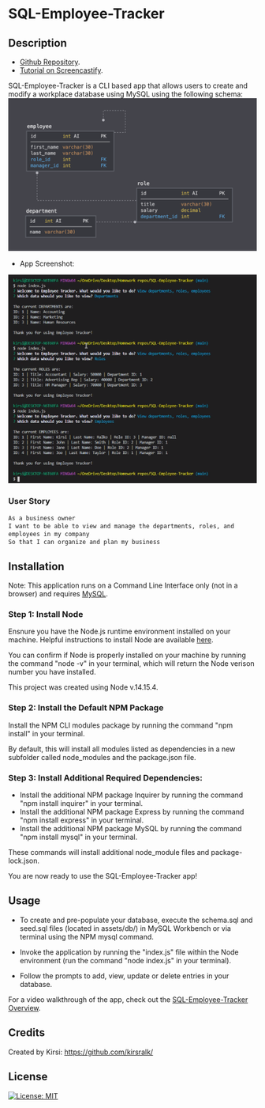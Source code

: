 # SQL-Employee-Tracker

## Description 

* [Github Repository](https://github.com/kirsralk/SQL-Employee-Tracker).
* [Tutorial on Screencastify](https://drive.google.com/file/d/1sYjqjJK--0wC38iPZFHRyVkysHRwCWKs/view?usp=sharing).

SQL-Employee-Tracker is a CLI based app that allows users to create and modify a workplace database using MySQL using the following schema:
![Schema Layout](./assets/schema.png)

* App Screenshot:

![App Screenshot](./assets/app-screenshot.png)

### User Story

```
As a business owner
I want to be able to view and manage the departments, roles, and employees in my company
So that I can organize and plan my business
```

## Installation

Note: This application runs on a Command Line Interface only (not in a browser) and requires [MySQL](https://dev.mysql.com/doc/mysql-installation-excerpt/5.7/en/).


### Step 1: Install Node

Ensnure you have the Node.js runtime environment installed on your machine.  Helpful instructions to install Node are available [here](https://coding-boot-camp.github.io/full-stack/nodejs/how-to-install-nodejs).

You can confirm if Node is properly installed on your machine by running the command "node -v" in your terminal, which will return the Node verison number you have installed. 

This project was created using Node v.14.15.4.

### Step 2: Install the Default NPM Package

Install the NPM CLI modules package by running the command "npm install" in your terminal.

By default, this will install all modules listed as dependencies in a new subfolder called node_modules and the package.json file.


### Step 3: Install Additional Required Dependencies:

* Install the additional NPM package Inquirer by running the command "npm install inquirer" in your terminal.
* Install the additional NPM package Express by running the command "npm install express" in your terminal.
* Install the additional NPM package MySQL by running the command "npm install mysql" in your terminal.

These commands will install additional node_module files and package-lock.json.

You are now ready to use the SQL-Employee-Tracker app!


## Usage 

* To create and pre-populate your database, execute the schema.sql and seed.sql files (located in assets/db/) in MySQL Workbench or via terminal using the NPM mysql command.

* Invoke the application by running the "index.js" file within the Node environment (run the command "node index.js" in your terminal).

* Follow the prompts to add, view, update or delete entries in your database.

For a video walkthrough of the app, check out the [SQL-Employee-Tracker Overview](https://drive.google.com/file/d/1Zh9wdipebyt72QSPLXgv7CfgAmUnX3-B/view?usp=sharing).


## Credits

Created by Kirsi: https://github.com/kirsralk/


## License

[![License: MIT](https://img.shields.io/badge/License-MIT-yellow.svg)](https://opensource.org/licenses/MIT)
